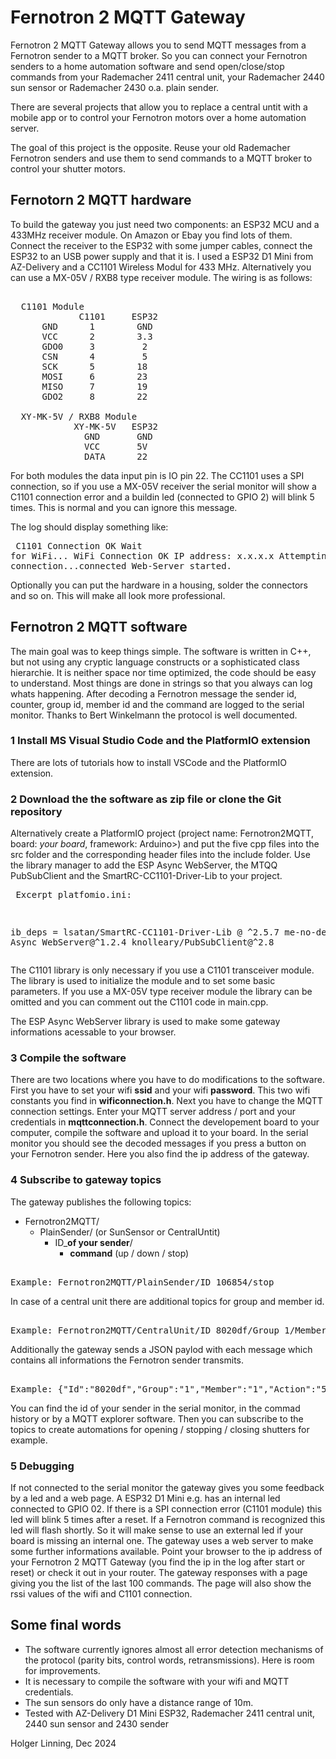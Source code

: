 # Fernotron 2 MQTT Gateway

Fernotron 2 MQTT Gateway allows you to send MQTT messages from a Fernotron sender to a MQTT broker. So you can connect your Fernotron senders to a home automation software and send open/close/stop commands from your Rademacher 2411 central unit, your Rademacher 2440 sun sensor or Rademacher 2430 o.a. plain sender.

There are several projects that allow you to replace a central untit with a mobile app or to control your Fernotron motors over a home automation server.

The goal of this project is the opposite. Reuse your old Rademacher Fernotron senders and use them to send commands to a MQTT broker to control your shutter motors.

## Fernotorn 2 MQTT hardware

To build the gateway you just need two components: an ESP32 MCU and a 433MHz receiver module. On Amazon or Ebay you find lots of them. Connect the receiver to the ESP32 with some jumper cables, connect the ESP32 to an USB power supply and that it is. I used a ESP32 D1 Mini from AZ-Delivery and a CC1101 Wireless Modul for 433 MHz. Alternatively you can use a MX-05V / RXB8 type receiver module. The wiring is as follows:
<pre> 
  C1101 Module
             C1101     ESP32
      GND      1        GND
      VCC      2        3.3
      GDO0     3         2
      CSN      4         5
      SCK      5        18
      MOSI     6        23
      MISO     7        19
      GDO2     8        22
 
  XY-MK-5V / RXB8 Module
            XY-MK-5V   ESP32
              GND       GND
              VCC       5V
              DATA      22
</pre> 
For both modules the data input pin is IO pin 22. The CC1101 uses a SPI connection, so if you use a MX-05V receiver the serial monitor will show a C1101 connection error and a buildin led (connected to GPIO 2) will blink 5 times. This is normal and you can ignore this message. 

The log should display something like:<pre> 
C1101 Connection OK
Wait for WiFi...
WiFi Connection OK
IP address: x.x.x.x
Attempting MQTT connection...connected
Web-Server started.
</pre> 

Optionally you can put the hardware in a housing, solder the connectors and so on. This will make all look more professional. 


## Fernotron 2 MQTT software

The main goal was to keep things simple. The software is written in C++, but not using any cryptic language constructs or a sophisticated class hierarchie. It is neither space nor time optimized, the code should be easy to understand. Most things are done in strings so that you always can log whats happening. After decoding a Fernotron message the sender id, counter, group id, member id and the command are logged to the serial monitor. Thanks to Bert Winkelmann the protocol is well documented. 

### 1 Install MS Visual Studio Code and the PlatformIO extension

There are lots of tutorials how to install VSCode and the PlatformIO extension.

### 2 Download the the software as zip file or clone the Git repository

Alternatively create a PlatformIO project (project name: Fernotron2MQTT, board: *your board*, framework: Arduino>) and put the five cpp files into the src folder and the corresponding header files into the include folder. Use the library manager to add the ESP Async WebServer, the MTQQ PubSubClient and the SmartRC-CC1101-Driver-Lib to your project.<pre> 
Excerpt platfomio.ini:

ib_deps = 
	lsatan/SmartRC-CC1101-Driver-Lib @ ^2.5.7
	me-no-dev/ESP Async WebServer@^1.2.4
	knolleary/PubSubClient@^2.8
</pre> 

The C1101 library is only necessary if you use a C1101 transceiver module. The library is used to initialize the module and to set some basic parameters. If you use a MX-05V type receiver module the library can be omitted and you can comment out the C1101 code in main.cpp. 

The ESP Async WebServer library is used to make some gateway informations acessable to your browser. 

### 3 Compile the software 

There are two locations where you have to do modifications to the software. First you have to set your wifi **ssid** and your wifi **password**. This two wifi constants you find in **wificonnection.h**. Next you have to change the MQTT connection settings. Enter your MQTT server address / port and your credentials in **mqttconnection.h**.
Connect the developement board to your computer, compile the software and upload it to your board. In the serial monitor you should see the decoded messages if you press a button on your Fernotron sender. Here you also find the ip address of the gateway.

### 4 Subscribe to gateway topics

The gateway publishes the following topics:
+ Fernotron2MQTT/
  + PlainSender/ (or SunSensor or CentralUntit)
    + ID_**of your sender**/
      + **command** (up / down / stop)

<pre> 
Example: Fernotron2MQTT/PlainSender/ID_106854/stop
</pre> 

In case of a central unit there are additional topics for group and member id.

<pre> 
Example: Fernotron2MQTT/CentralUnit/ID_8020df/Group_1/Member_1/down
</pre> 

Additionally the gateway sends a JSON paylod with each message which contains all informations the Fernotron sender transmits.

<pre> 
Example: {"Id":"8020df","Group":"1","Member":"1","Action":"5","Counter":"9"}
</pre> 

You can find the id of your sender in the serial monitor, in the commad history or by a MQTT explorer software. Then you can subscribe to the topics to create automations for opening / stopping / closing shutters for example.



### 5 Debugging

If not connected to the serial monitor the gateway gives you some feedback by a led and a web page. 
A ESP32 D1 Mini e.g. has an internal led connected to GPIO 02. If there is a SPI connection error (C1101 module) this led will blink 5 times after a reset. If a Fernotron command is recognized this led will flash shortly. So it will make sense to use an external led if your board is missing an internal one.
The gateway uses a web server to make some further informations available. Point your browser to the ip address of your Fernotron 2 MQTT Gateway (you find the ip in the log after start or reset) or check it out in your router. The gateway responses with a page giving you the list of the last 100 commands. The page will also show the rssi values of the wifi and C1101 connection. 


## Some final words
+ The software currently ignores almost all error detection mechanisms of the protocol (parity bits, control words, retransmissions). Here is room for improvements. 
+ It is necessary to compile the software with your wifi and MQTT credentials.
+ The sun sensors do only have a distance range of 10m. 
+ Tested with AZ-Delivery D1 Mini ESP32, Rademacher 2411 central unit,  2440 sun sensor and 2430 sender

Holger Linning, Dec 2024 

